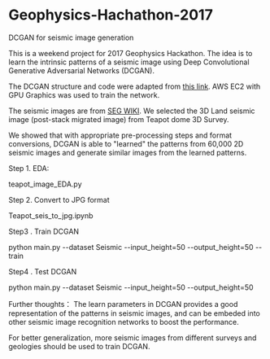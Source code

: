 # Geophysics-Hachathon-2017
DCGAN for seismic image generation

This is a weekend project for 2017 Geophysics Hackathon. The idea is to learn the intrinsic patterns of a seismic image using Deep Convolutional Generative Adversarial Networks (DCGAN). 

The DCGAN structure and code were adapted from [this link](https://github.com/carpedm20/DCGAN-tensorflow). AWS EC2 with GPU Graphics was used to train the network. 

The seismic images are from [SEG WIKI](https://wiki.seg.org/wiki/Open_data#3D_land_seismic_data). We selected the 3D Land seismic image (post-stack migrated image) from Teapot dome 3D Survey. 

We showed that with appropriate pre-processing steps and format conversions, DCGAN is able to "learned" the patterns from 60,000 2D seismic images and generate similar images from the learned patterns. 

Step 1. EDA:

teapot_image_EDA.py

Step 2. Convert to JPG format

Teapot_seis_to_jpg.ipynb

Step3 . Train DCGAN 

python main.py --dataset Seismic --input_height=50 --output_height=50 --train

Step4 . Test DCGAN 

python main.py --dataset Seismic --input_height=50 --output_height=50 


Further thoughts：
The learn parameters in DCGAN provides a good representation of the patterns in seismic images, and can be embeded into other seismic image recognition networks to boost the performance. 

For better generalization, more seismic images from different surveys and geologies should be used to train DCGAN. 
